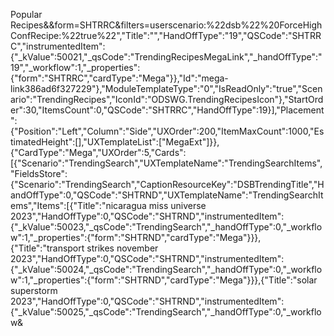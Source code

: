 Popular Recipes&amp;&amp;form=SHTRRC&amp;filters=userscenario:%22dsb%22%20ForceHighConfRecipe:%22true%22&quot;,&quot;Title&quot;:&quot;&quot;,&quot;HandOffType&quot;:&quot;19&quot;,&quot;QSCode&quot;:&quot;SHTRRC&quot;,&quot;instrumentedItem&quot;:{&quot;_kValue&quot;:50021,&quot;_qsCode&quot;:&quot;TrendingRecipesMegaLink&quot;,&quot;_handOffType&quot;:&quot;19&quot;,&quot;_workflow&quot;:1,&quot;_properties&quot;:{&quot;form&quot;:&quot;SHTRRC&quot;,&quot;cardType&quot;:&quot;Mega&quot;}},&quot;Id&quot;:&quot;mega-link386ad6f327229&quot;},&quot;ModuleTemplateType&quot;:&quot;0&quot;,&quot;IsReadOnly&quot;:&quot;true&quot;,&quot;Scenario&quot;:&quot;TrendingRecipes&quot;,&quot;IconId&quot;:&quot;ODSWG.TrendingRecipesIcon&quot;},&quot;StartOrder&quot;:30,&quot;ItemsCount&quot;:0,&quot;QSCode&quot;:&quot;SHTRRC&quot;,&quot;HandOffType&quot;:19}],&quot;Placement&quot;:{&quot;Position&quot;:&quot;Left&quot;,&quot;Column&quot;:&quot;Side&quot;,&quot;UXOrder&quot;:200,&quot;ItemMaxCount&quot;:1000,&quot;EstimatedHeight&quot;:[],&quot;UXTemplateList&quot;:[&quot;MegaExt&quot;]}},{&quot;CardType&quot;:&quot;Mega&quot;,&quot;UXOrder&quot;:5,&quot;Cards&quot;:[{&quot;Scenario&quot;:&quot;TrendingSearch&quot;,&quot;UXTemplateName&quot;:&quot;TrendingSearchItems&quot;,&quot;FieldsStore&quot;:{&quot;Scenario&quot;:&quot;TrendingSearch&quot;,&quot;CaptionResourceKey&quot;:&quot;DSBTrendingTitle&quot;,&quot;HandOffType&quot;:0,&quot;QSCode&quot;:&quot;SHTRND&quot;,&quot;UXTemplateName&quot;:&quot;TrendingSearchItems&quot;,&quot;Items&quot;:[{&quot;Title&quot;:&quot;nicaragua miss universe 2023&quot;,&quot;HandOffType&quot;:0,&quot;QSCode&quot;:&quot;SHTRND&quot;,&quot;instrumentedItem&quot;:{&quot;_kValue&quot;:50023,&quot;_qsCode&quot;:&quot;TrendingSearch&quot;,&quot;_handOffType&quot;:0,&quot;_workflow&quot;:1,&quot;_properties&quot;:{&quot;form&quot;:&quot;SHTRND&quot;,&quot;cardType&quot;:&quot;Mega&quot;}}},{&quot;Title&quot;:&quot;transport strikes november 2023&quot;,&quot;HandOffType&quot;:0,&quot;QSCode&quot;:&quot;SHTRND&quot;,&quot;instrumentedItem&quot;:{&quot;_kValue&quot;:50024,&quot;_qsCode&quot;:&quot;TrendingSearch&quot;,&quot;_handOffType&quot;:0,&quot;_workflow&quot;:1,&quot;_properties&quot;:{&quot;form&quot;:&quot;SHTRND&quot;,&quot;cardType&quot;:&quot;Mega&quot;}}},{&quot;Title&quot;:&quot;solar superstorm 2023&quot;,&quot;HandOffType&quot;:0,&quot;QSCode&quot;:&quot;SHTRND&quot;,&quot;instrumentedItem&quot;:{&quot;_kValue&quot;:50025,&quot;_qsCode&quot;:&quot;TrendingSearch&quot;,&quot;_handOffType&quot;:0,&quot;_workflow&